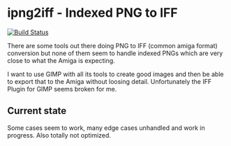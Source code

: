 # ipng2iff - Indexed PNG to IFF

[![Build Status](https://travis-ci.com/m0ppers/ipng2iff.svg?branch=master)](https://travis-ci.com/m0ppers/ipng2iff)

There are some tools out there doing PNG to IFF (common amiga format) conversion but none of them seem to handle indexed PNGs
which are very close to what the Amiga is expecting.

I want to use GIMP with all its tools to create good images and then be able to export that to the Amiga without loosing detail.
Unfortunately the IFF Plugin for GIMP seems broken for me.

## Current state

Some cases seem to work, many edge cases unhandled and work in progress. Also totally not optimized.

